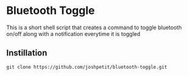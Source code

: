 # Bluetooth Toggle
This is a short shell script that creates a command to toggle bluetooth on/off
along with a notification everytime it is toggled

## Instillation
`git clone https://github.com/joshpetit/bluetooth-toggle.git`
